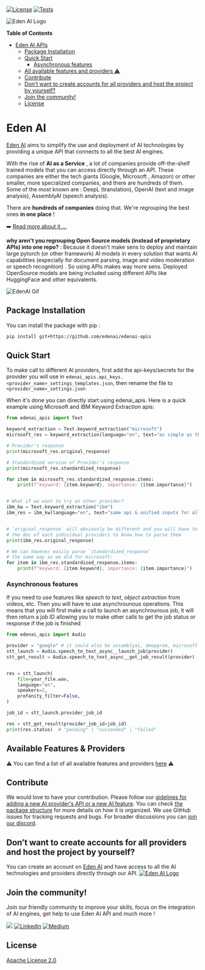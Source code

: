 [![License](https://img.shields.io/badge/License-Apache_2.0-blue.svg)](https://opensource.org/licenses/Apache-2.0) [![Tests](https://github.com/edenai/edenai-apis/actions/workflows/test.yml/badge.svg)](https://github.com/edenai/edenai-apis/actions/workflows/test.yml)

![Eden AI Logo](assets/EdenAI-Logo.png)

<!-- markdown-toc start - Don't edit this section. Run M-x markdown-toc-refresh-toc -->
**Table of Contents**

- [Eden AI APIs](#edenai-apis)
    - [Package Installation](#package-installation)
    - [Quick Start](#quick-start)
        - [Asynchronous features](#asynchronous-features)
    - [All available features and providers ⚠️](https://github.com/edenai/edenai-apis/blob/new_interface/AVAILABLES_FEATURES_AND_PROVIDERS.md)
    - [Contribute](#contribute)
    - [Don’t want to create accounts for all providers and host the project by yourself?](#dont-want-to-create-accounts-for-all-providers-and-host-the-project-by-yourself)
    - [Join the community!](#join-the-community)
    - [License](#license)

<!-- markdown-toc end -->
# Eden AI

[Eden AI](https://www.edenai.co/?referral=github) aims to simplify the use and deployment of AI technologies by providing a unique API that connects to all the best AI engines. 

With the rise of **AI as a Service** , a lot of companies provide off-the-shelf trained models that you can access directly through an API. These companies are either the tech giants (Google, Microsoft , Amazon) or other smaller, more specialized companies, and there are hundreds of them. Some of the most known are : DeepL (translation), OpenAI (text and image analysis), AssemblyAI (speech analysis). 

There are **hundreds of companies** doing that. We're regrouping the best ones **in one place** !

➡️ [Read more about it ...](https://medium.com/@samyme/a-i-trough-an-api-its-time-to-start-building-with-ai-instead-of-worrying-about-it-e915c9869228)

**why aren't you regrouping Open Source models (instead of proprietary APIs) into one repo?** : Because it doesn't make sens to deploy and maintain large pytorch (or other framework) AI models in every solution that wants AI capabilities (especially for document parsing, image and video moderation or speech recognition) . So using APIs makes way more sens. Deployed OpenSource models are being included using different APIs like HuggingFace and other equivalents.


![EdenAI Gif](assets/gif-edenai-maker.gif)

## Package Installation

You can install the package with pip :
``` bash
pip install git+https://github.com/edenai/edenai-apis 
```

## Quick Start


To make call to different AI providers, first add the api-keys/secrets for the provider you will use in `edenai_apis.api_keys.<provider_name>_settings_templates.json`, then rename the file to `<provider_name>_settings.json`
  
When it's done you can directly start using edenai_apis.
Here is a quick example using Microsoft and IBM Keyword Extraction apis:
```python
from edenai_apis import Text

keyword_extraction = Text.keyword_extraction("microsoft")
microsoft_res = keyword_extraction(language="en", text="as simple as that")

# Provider's response
print(microsoft_res.original_response)

# Standardized version of Provider's response
print(microsoft_res.standardized_response)

for item in microsoft_res.standardized_response.items:
    print(f"keyword: {item.keyword}, importance: {item.importance}")


# What if we want to try an other provider?
ibm_kw = Text.keyword_extraction("ibm")
ibm_res = ibm_kw(language="en", text="same api & unified inputs for all providers")


# `original_response` will obviously be different and you will have to check
# the doc of each individual providers to know how to parse them
print(ibm_res.original_response)

# We can however easily parse `standardized_response`
# the same way as we did for microsoft:
for item in ibm_res.standardized_response.items:
    print(f"keyword: {item.keyword}, importance: {item.importance}")
```

### Asynchronous features

If you need to use features like _speech to text_, _object extraction_ from videos, etc. Then you will have to use asynchrounous operations. This means that you will first make a call to launch an asynchrounous job, it will then return a job ID allowing you to make other calls to get the job status or response if the job is finished

```python
from edenai_apis import Audio

provider = "google" # it could also be assamblyai, deepgram, microsoft ...etc
stt_launch = Audio.speech_to_text_async__launch_job(provider)
stt_get_result = Audio.speech_to_text_async__get_job_result(provider)


res = stt_launch(
    file=your_file.wav,
    language="en",
    speakers=2,
    profanity_filter=False,
)

job_id = stt_launch.provider_job_id

res = stt_get_result(provider_job_id=job_id)
print(res.status)  # "pending" | "succeeded" | "failed"
```

## Available Features & Providers
⚠️ You can find a list of all available features and providers [here](AVAILABLES_FEATURES_AND_PROVIDERS.md) ⚠️

## Contribute

We would love to have your contribution. Please follow our [gidelines for adding a new AI provider's API or a new AI feature](CONTRIBUTE.md). You can check [the package structure](PACKAGE_STRUCTURE.md) for more details on how it is organized.
We use GitHub issues for tracking requests and bugs. For broader discussions you can [join our discord](https://discord.com/invite/VYwTbMQc8u).

## Don’t want to create accounts for all providers and host the project by yourself?
You can create an account on [Eden AI](https://app.edenai.run/user/register?referral=github) and have access to all the AI technologies and providers directly through our API.
[![Eden AI Logo](assets/EdenAI-Logo.png)](https://app.edenai.run/user/register?referral=github)


## Join the community!
Join our friendly community to improve your skills, focus on the integration of AI engines, get help to use Eden AI API and much more !

[![](https://dcbadge.vercel.app/api/server/VYwTbMQc8u)](https://discord.com/invite/VYwTbMQc8u)
[![Linkedin](https://img.shields.io/badge/LinkedIn-0077B5?style=for-the-badge&logo=linkedin&logoColor=white)](https://www.linkedin.com/company/edenai/) [![Medium](https://img.shields.io/badge/Medium-12100E?style=for-the-badge&logo=medium&logoColor=white)](https://edenai.medium.com/)

## License
[Apache License 2.0](LICENSE)
